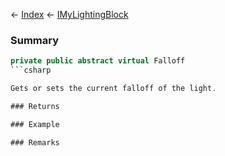 ← [Index](Api-Index) ← [IMyLightingBlock](Sandbox.ModAPI.Ingame.IMyLightingBlock)

### Summary

```csharp
private public abstract virtual Falloff
```csharp

Gets or sets the current falloff of the light.

### Returns

### Example

### Remarks


